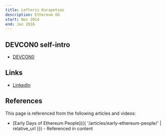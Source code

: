 ```yaml
---
title: Lefteris Karapetsas
description: Ethereum OG
start: Nov 2014
end: Jan 2016
---
```


## DEVCON0 self-intro
- [DEVCON0](https://youtu.be/_BvvUlKDqp0?t=17m19s)

## Links
- [LinkedIn](https://www.linkedin.com/in/eleftherios-karapetsas-1a18b919/)

## References

This page is referenced from the following articles and videos:

- [Early Days of Ethereum People]({{ '/articles/early-ethereum-people/' | relative_url }}) - Referenced in content